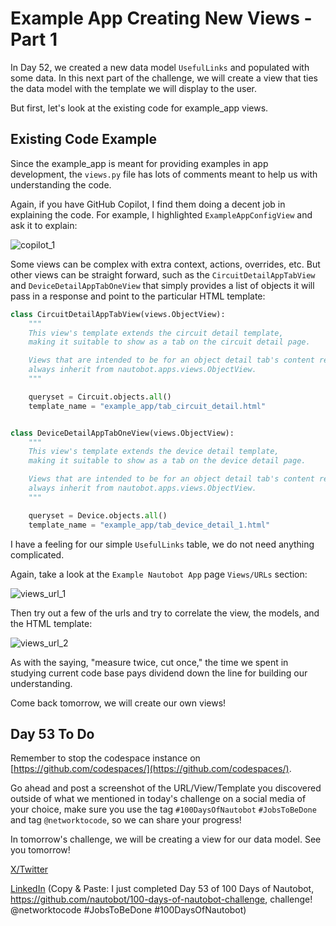 # Example App Creating New Views - Part 1

In Day 52, we created a new data model `UsefulLinks` and populated with some data. In this next part of the challenge, we will create a view that ties the data model with the template we will display to the user.

But first, let's look at the existing code for example_app views.

## Existing Code Example

Since the example_app is meant for providing examples in app development, the `views.py` file has lots of comments meant to help us with understanding the code.

Again, if you have GitHub Copilot, I find them doing a decent job in explaining the code. For example, I highlighted `ExampleAppConfigView` and ask it to explain:

![copilot_1](images/copilot_1.png)

Some views can be complex with extra context, actions, overrides, etc. But other views can be straight forward, such as the `CircuitDetailAppTabView` and `DeviceDetailAppTabOneView` that simply provides a list of objects it will pass in a response and point to the particular HTML template:

```python
class CircuitDetailAppTabView(views.ObjectView):
    """
    This view's template extends the circuit detail template,
    making it suitable to show as a tab on the circuit detail page.

    Views that are intended to be for an object detail tab's content rendering must
    always inherit from nautobot.apps.views.ObjectView.
    """

    queryset = Circuit.objects.all()
    template_name = "example_app/tab_circuit_detail.html"


class DeviceDetailAppTabOneView(views.ObjectView):
    """
    This view's template extends the device detail template,
    making it suitable to show as a tab on the device detail page.

    Views that are intended to be for an object detail tab's content rendering must
    always inherit from nautobot.apps.views.ObjectView.
    """

    queryset = Device.objects.all()
    template_name = "example_app/tab_device_detail_1.html"
```

I have a feeling for our simple `UsefulLinks` table, we do not need anything complicated.

Again, take a look at the `Example Nautobot App` page `Views/URLs` section:

![views_url_1](images/views_url_1.png)

Then try out a few of the urls and try to correlate the view, the models, and the HTML template:

![views_url_2](images/views_url_2.png)

As with the saying, "measure twice, cut once," the time we spent in studying current code base pays dividend down the line for building our understanding.

Come back tomorrow, we will create our own views!

## Day 53 To Do

Remember to stop the codespace instance on [https://github.com/codespaces/](https://github.com/codespaces/).

Go ahead and post a screenshot of the URL/View/Template you discovered outside of what we mentioned in today's challenge on a social media of your choice, make sure you use the tag `#100DaysOfNautobot` `#JobsToBeDone` and tag `@networktocode`, so we can share your progress!

In tomorrow's challenge, we will be creating a view for our data model. See you tomorrow!

[X/Twitter](https://twitter.com/intent/tweet?url=https://github.com/nautobot/100-days-of-nautobot&text=I+just+completed+Day+53+of+the+100+days+of+nautobot+challenge+!&hashtags=100DaysOfNautobot,JobsToBeDone)

[LinkedIn](https://www.linkedin.com/) (Copy & Paste: I just completed Day 53 of 100 Days of Nautobot, https://github.com/nautobot/100-days-of-nautobot-challenge, challenge! @networktocode #JobsToBeDone #100DaysOfNautobot)